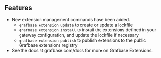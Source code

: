 ## Features

- New extension management commands have been added.
  - `grafbase extension update` to create or update a lockfile
  - `grafbase extension install` to install the extensions defined in your gateway configuration, and update the lockfile if necessary
  - `grafbase extension publish` to publish extensions to the public Grafbase extensions registry
- See the docs at grafbase.com/docs for more on Grafbase Extensions.
